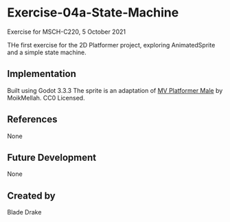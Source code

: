 # Exercise-04a-State-Machine
Exercise for MSCH-C220, 5 October 2021

THe first exercise for the 2D Platformer project, exploring AnimatedSprite and a simple state machine.

## Implementation
Built using Godot 3.3.3
The sprite is an adaptation of [MV Platformer Male](https://opengameart.org/content/mv-platformer-male-32x64) by MoikMellah. CC0 Licensed.

## References
None

## Future Development
None

## Created by 
Blade Drake

